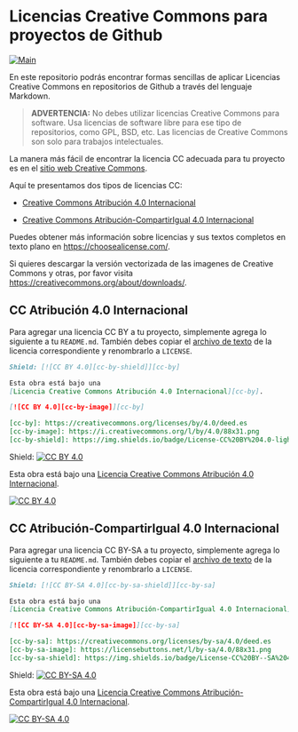 # Licencias Creative Commons para proyectos de Github

[![Main](https://img.shields.io/badge/main%20language-EN-blue)](/../../)

En este repositorio podrás encontrar formas sencillas de aplicar Licencias
Creative Commons en repositorios de Github a través del lenguaje Markdown.

> **ADVERTENCIA:**
> No debes utilizar licencias Creative Commons para software.
> Usa licencias de software libre para ese tipo de repositorios, como GPL, BSD,
> etc. Las licencias de Creative Commons son solo para trabajos intelectuales.

La manera más fácil de encontrar la licencia CC adecuada para tu proyecto es en
el [sitio web Creative Commons](https://creativecommons.org/choose/).

Aquí te presentamos dos tipos de licencias CC:
* [Creative Commons Atribución 4.0 Internacional](#cc-atribución-40-internacional)

* [Creative Commons Atribución-CompartirIgual 4.0 Internacional](#cc-atribución-compartirigual-40-internacional)

Puedes obtener más información sobre licencias y sus textos completos en texto
plano en https://choosealicense.com/.

Si quieres descargar la versión vectorizada de las imagenes de Creative Commons
y otras, por favor visita https://creativecommons.org/about/downloads/.

## CC Atribución 4.0 Internacional

Para agregar una licencia CC BY a tu proyecto, simplemente agrega lo siguiente
a tu `README.md`. También debes copiar el [archivo de texto](LICENSE-CC-BY) de
la licencia correspondiente y renombrarlo a `LICENSE`.

```markdown
Shield: [![CC BY 4.0][cc-by-shield]][cc-by]

Esta obra está bajo una
[Licencia Creative Commons Atribución 4.0 Internacional][cc-by].

[![CC BY 4.0][cc-by-image]][cc-by]

[cc-by]: https://creativecommons.org/licenses/by/4.0/deed.es
[cc-by-image]: https://i.creativecommons.org/l/by/4.0/88x31.png
[cc-by-shield]: https://img.shields.io/badge/License-CC%20BY%204.0-lightgrey.svg
```

Shield: [![CC BY 4.0][cc-by-shield]][cc-by]

Esta obra está bajo una
[Licencia Creative Commons Atribución 4.0 Internacional][cc-by].

[![CC BY 4.0][cc-by-image]][cc-by]

[cc-by]: https://creativecommons.org/licenses/by/4.0/deed.es
[cc-by-image]: https://i.creativecommons.org/l/by/4.0/88x31.png
[cc-by-shield]: https://img.shields.io/badge/License-CC%20BY%204.0-lightgrey.svg


## CC Atribución-CompartirIgual 4.0 Internacional

Para agregar una licencia CC BY-SA a tu proyecto, simplemente agrega lo
siguiente a tu `README.md`. También debes copiar el [archivo de
texto](LICENSE-CC-BY-SA) de la licencia correspondiente y renombrarlo
a `LICENSE`.

```markdown
Shield: [![CC BY-SA 4.0][cc-by-sa-shield]][cc-by-sa]

Esta obra está bajo una
[Licencia Creative Commons Atribución-CompartirIgual 4.0 Internacional][cc-by-sa].

[![CC BY-SA 4.0][cc-by-sa-image]][cc-by-sa]

[cc-by-sa]: https://creativecommons.org/licenses/by-sa/4.0/deed.es
[cc-by-sa-image]: https://licensebuttons.net/l/by-sa/4.0/88x31.png
[cc-by-sa-shield]: https://img.shields.io/badge/License-CC%20BY--SA%204.0-lightgrey.svg
```

Shield: [![CC BY-SA 4.0][cc-by-sa-shield]][cc-by-sa]

Esta obra está bajo una
[Licencia Creative Commons Atribución-CompartirIgual 4.0 Internacional][cc-by-sa].

[![CC BY-SA 4.0][cc-by-sa-image]][cc-by-sa]

[cc-by-sa]: https://creativecommons.org/licenses/by-sa/4.0/deed.es
[cc-by-sa-image]: https://licensebuttons.net/l/by-sa/4.0/88x31.png
[cc-by-sa-shield]: https://img.shields.io/badge/License-CC%20BY--SA%204.0-lightgrey.svg
